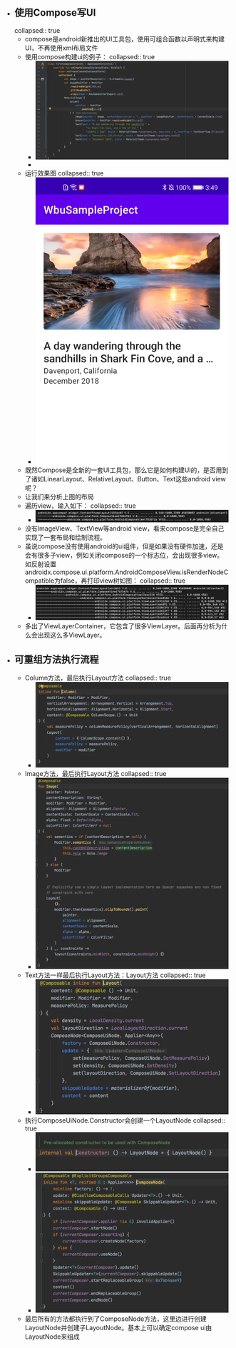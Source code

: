 - ## 使用Compose写UI
  collapsed:: true
	- compose是android新推出的UI工具包，使用可组合函数以声明式来构建UI，不再使用xml布局文件
	- 使用compose构建ui的例子：
	  collapsed:: true
		- ![image.png](../assets/image_1684391017018_0.png)
		-
	- 运行效果图
	  collapsed:: true
		- ![image.png](../assets/image_1684391037897_0.png)
	- 既然Compose是全新的一套UI工具包，那么它是如何构建UI的，是否用到了诸如LinearLayout、RelativeLayout、Button、Text这些android view呢？
	- 让我们来分析上图的布局
	- 遍历view，输入如下：
	  collapsed:: true
		- ![image.png](../assets/image_1684391051742_0.png)
	- 没有ImageView、TextView等android view，看来compose是完全自己实现了一套布局和绘制流程。
	- 虽说compose没有使用android的ui组件，但是如果没有硬件加速，还是会有很多子view，例如关闭compose的一个标志位，会出现很多view。如反射设置androidx.compose.ui.platform.AndroidComposeView.isRenderNodeCompatible为false，再打印view树如图：
	  collapsed:: true
		- ![image.png](../assets/image_1684391066730_0.png)
	- 多出了ViewLayerContainer，它包含了很多ViewLayer。后面再分析为什么会出现这么多ViewLayer。
- ## 可重组方法执行流程
	- Column方法，最后执行Layout方法
	  collapsed:: true
		- ![image.png](../assets/image_1684391338562_0.png)
	- Image方法，最后执行Layout方法
	  collapsed:: true
		- ![image.png](../assets/image_1684391352377_0.png)
	- Text方法一样最后执行Layout方法：Layout方法
	  collapsed:: true
		- ![image.png](../assets/image_1684391368858_0.png)
	- 执行ComposeUiNode.Constructor会创建一个LayoutNode
	  collapsed:: true
		- ![image.png](../assets/image_1684391380281_0.png)
		- ![image.png](../assets/image_1684391388575_0.png)
	- 最后所有的方法都执行到了ComposeNode方法，这里边进行创建LayoutNode并创建子LayoutNode。基本上可以确定compose ui由LayoutNode来组成
